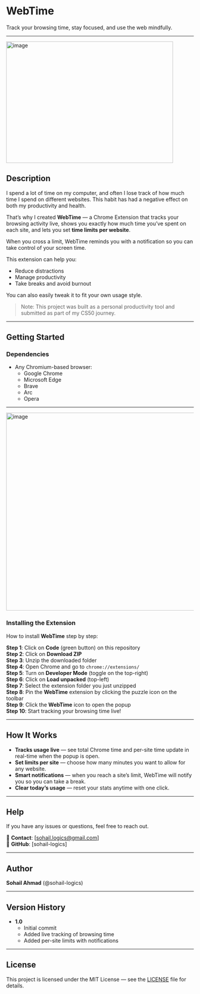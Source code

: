 # WebTime
Track your browsing time, stay focused, and use the web mindfully.

---
<img width="448" height="326" alt="image" src="https://github.com/user-attachments/assets/f04e077c-b6de-4ad4-8938-73c85fb0b426" />


## Description

I spend a lot of time on my computer, and often I lose track of how much time I spend on different websites. This habit has had a negative effect on both my productivity and health.  

That’s why I created **WebTime** — a Chrome Extension that tracks your browsing activity live, shows you exactly how much time you’ve spent on each site, and lets you set **time limits per website**.  

When you cross a limit, WebTime reminds you with a notification so you can take control of your screen time.  

This extension can help you:
- Reduce distractions
- Manage productivity
- Take breaks and avoid burnout  

You can also easily tweak it to fit your own usage style.

> Note: This project was built as a personal productivity tool and submitted as part of my CS50 journey.

---

## Getting Started

### Dependencies
- Any Chromium-based browser:
  - Google Chrome
  - Microsoft Edge
  - Brave
  - Arc
  - Opera

---
<img width="899" height="531" alt="image" src="https://github.com/user-attachments/assets/7e8d1dd0-c50c-4287-a6a4-01550e686744" />


### Installing the Extension

How to install **WebTime** step by step:

**Step 1**: Click on **Code** (green button) on this repository  
**Step 2**: Click on **Download ZIP**  
**Step 3**: Unzip the downloaded folder  
**Step 4**: Open Chrome and go to `chrome://extensions/`  
**Step 5**: Turn on **Developer Mode** (toggle on the top-right)  
**Step 6**: Click on **Load unpacked** (top-left)  
**Step 7**: Select the extension folder you just unzipped  
**Step 8**: Pin the **WebTime** extension by clicking the puzzle icon on the toolbar  
**Step 9**: Click the **WebTime** icon to open the popup  
**Step 10**: Start tracking your browsing time live!

---

## How It Works

- **Tracks usage live** — see total Chrome time and per-site time update in real-time when the popup is open.  
- **Set limits per site** — choose how many minutes you want to allow for any website.  
- **Smart notifications** — when you reach a site’s limit, WebTime will notify you so you can take a break.  
- **Clear today’s usage** — reset your stats anytime with one click.

---

## Help

If you have any issues or questions, feel free to reach out.  

📧 **Contact**: [sohail.logics@gmail.com]  
🐙 **GitHub**: [sohail-logics]  

---

## Author

**Sohail Ahmad** (@sohail-logics)  

---

## Version History

- **1.0**
  - Initial commit  
  - Added live tracking of browsing time  
  - Added per-site limits with notifications  

---

## License

This project is licensed under the MIT License — see the [LICENSE](LICENSE) file for details.
